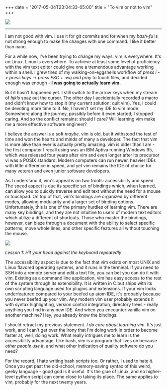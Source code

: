 +++
date = "2017-05-04T23:04:33-05:00"
title = "To vim or not to vim"
+++

![](https://ucarecdn.com/18f71672-5e94-4f74-9cf4-b840507509b0/)

---
I am not good with vim.  I use it for git commits and for when my *bash-fu* is not strong enough to make file changes with one command.  I like it better than nano.

For a while now, I've been trying to change my ways.  vim is everywhere.  It's on Linux.  Linux is everywhere.  To achieve at least some level of proficiency with the vim text editor could give one a tremendous advantage working within a shell.  I grew tired of my walking-on-eggshells workflow of *press i -> press keys -> press ESC + :wq and pray* to touch files, and decided enough was enough - **I was going to actually learn vim.**

But it hasn't happened yet.  I still switch to the arrow keys when my stream of *hjkls* spaz out the cursor.  The other day I accidentally recorded a macro and didn't know how to stop it (my current solution: quit vim). Yes, I could be devoting more time to it.  No, I haven't set my IDE to vim mode.  Somewhere along the journey, possibly before it even started, I stopped caring.  And so the conflict remains: should I care?  Will learning vim make me a more effective software engineer?

I believe the answer is a soft *maybe*.  vim is old, but it withstood the test of time and won the hearts and minds of many a developer.  The fact that vim is more alive than ever is actually pretty amazing.  vim is older than I am - the first computer I recall using was an IBM Aptiva running Windows 95, which was released four years after vim and even longer after its precursor vi was a POSIX standard.  Modern computers can run newer, heavier IDEs with little difference in speed, and yet vim remains the IDE of choice for many veteran and even junior software developers.

As I understand it, vim's appeal is on two fronts: accessibility and speed. The speed aspect is due its specific set of bindings which, when learned, can allow you to quickly traverse and edit text without the need for a mouse or touchpad.  On top of that, vim's bindings are organized by different modes, allowing modularity and a larger set of binding options.  Unfortunately, this is one of the primary hurdles of learning vim.  There are many key bindings, and they are not intuitive to users of modern text editors which utilize a different of shortcuts.  Those who master the bindings, however, can blaze through a document with the ability to select specific patterns, move whole lines, and other specific features all without touching the mouse.

![](http://www.terminally-incoherent.com/blog/wp-content/uploads/2012/03/vimcheat-640x272.png)

*Lesson 1: Hit your head against the keyboard repeatedly*

The accessibility aspect is due to the fact that vim exists on most UNIX and Linux flavored operating systems, and it runs in the terminal.  If you need to SSH into a remote server and edit a text file, you can bet you can do it with vim.  Existing as a command line application, vim has easy access to the rest of the system through its extensibility.  It is written in C but ships with its own scripting language used for plugins and extensions. If your vim looks underfeatured compared to your beefed up atom IDE, it's probably because you never beefed up your vim.  Any modern vim user probably extends it with syntax highlighting, version control integration, directory trees - really anything you find in any new IDE.  And when you encounter vanilla vim on another machine?  Hey, you already know the bindings.

I should retract my previous statement. *I do care about learning vim*.  It's just work, and I can't get over the irony that I'm doing work in order to become faster at, well, doing work.  What really intrigues me to learn is the accessibility advantage.  Like bash, vim is a program that lives on because *other people use it*, and what other indication of quality software do you need? 

For the record, I hate writing bash scripts too.  Or rather, I used to hate it.  Once you get past the old-school, memory-saving syntax of this weird, geeky language - good god is it useful.  It's the glue of Linux, and no higher-level python script can come close to taking its place.  The same applies to vim, probably for the next twenty years.